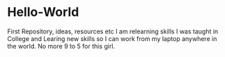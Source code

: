 # Hello-World
First Repository, ideas, resources etc
I am relearning skills I was taught in College and Learing new skills so I can work from my laptop anywhere in the world. No more 9 to 5 for this girl.
